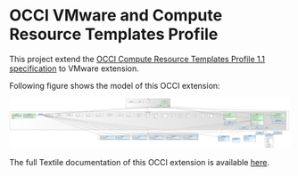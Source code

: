 # OCCI VMware and Compute Resource Templates Profile

This project extend the [OCCI Compute Resource Templates Profile 1.1 specification](https://redmine.ogf.org/attachments/218/resource_profile_crtp-1.1_v2.pdf) to VMware extension.


Following figure shows the model of this OCCI extension:

![OCCI VMware extends from OCCI Compute Resource Templates](documentation/images/vmwarecrtp.jpg "VMware CRTP")

The full Textile documentation of this OCCI extension is available [here](documentation/textile/vmwarecrtp.textile).
